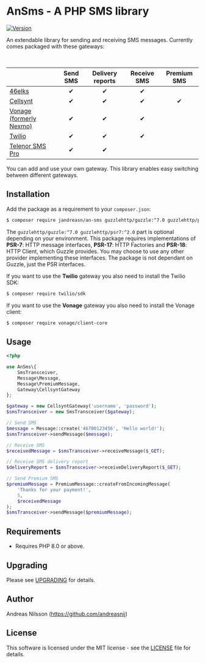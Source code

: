 # AnSms - A PHP SMS library

[![Version](http://img.shields.io/packagist/v/jandreasn/an-sms.svg?style=flat-square)](https://packagist.org/packages/jandreasn/an-sms)

An extendable library for sending and receiving SMS messages. Currently comes packaged with these gateways:

<br>

|                                                   | Send SMS | Delivery reports | Receive SMS | Premium SMS |
|---------------------------------------------------|:--------:|:----------------:|:-----------:|:-----------:|
| [46elks](https://46elks.com/)                     |    ✔     |       ✔          |      ✔      |             |
| [Cellsynt](https://www.cellsynt.com)              |    ✔     |       ✔          |      ✔      |      ✔      |
| [Vonage (formerly Nexmo)](https://www.vonage.com) |    ✔     |       ✔          |      ✔      |             |
| [Twilio](https://www.twilio.com)                  |    ✔     |       ✔          |      ✔      |             |
| [Telenor SMS Pro](https://www.smspro.se/)         |    ✔     |       ✔          |             |             |


You can add and use your own gateway. This library enables easy switching between different gateways.


## Installation
Add the package as a requirement to your `composer.json`:
```bash
$ composer require jandreasn/an-sms guzzlehttp/guzzle:^7.0 guzzlehttp/psr7:^2.0
```

The `guzzlehttp/guzzle:^7.0 guzzlehttp/psr7:^2.0` part is optional depending on your environment. This package
requires implementations of **PSR-7**: HTTP message interfaces, **PSR-17**: HTTP Factories and
**PSR-18**: HTTP Client, which Guzzle provides. You may choose to use any other provider implementing these interfaces.
The package is not dependant on Guzzle, just the PSR interfaces.

If you want to use the **Twilio** gateway you also need to install the Twilio SDK:

```bash
$ composer require twilio/sdk
```

If you want to use the **Vonage** gateway you also need to install the Vonage client:

```bash
$ composer require vonage/client-core
```

## Usage
```php
<?php

use AnSms\{
    SmsTransceiver,
    Message\Message,
    Message\PremiumMessage,
    Gateway\CellsyntGateway
};

$gateway = new CellsyntGateway('username', 'password');
$smsTransceiver = new SmsTransceiver($gateway);

// Send SMS
$message = Message::create('46700123456', 'Hello world!');
$smsTransceiver->sendMessage($message);

// Receive SMS
$receivedMessage = $smsTransceiver->receiveMessage($_GET);

// Receive SMS delivery report
$deliveryReport = $smsTransceiver->receiveDeliveryReport($_GET);

// Send Premium SMS
$premiumMessage = PremiumMessage::createFromIncomingMessage(
    'Thanks for your payment!', 
    5, 
    $receivedMessage
);
$smsTransceiver->sendMessage($premiumMessage);

```

## Requirements
- Requires PHP 8.0 or above.

## Upgrading

Please see [UPGRADING](UPGRADING.md) for details.

## Author
Andreas Nilsson (<https://github.com/andreasnij>)

## License
This software is licensed under the MIT license - see the [LICENSE](LICENSE.md) file for details.
